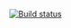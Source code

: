 [![Build status](https://ci.appveyor.com/api/projects/status/0wdgauxujskk357o/branch/main?svg=true)](https://ci.appveyor.com/project/Ivan-Danilov996/goblin/branch/main)